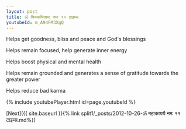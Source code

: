```yaml
---
layout: post
title: ॐ नियमाश्रिताया नमः ११ टाइम्स
youtubeId: m_A94FM3XgQ
---
```

 
 
Helps get goodness, bliss and peace and God's blessings
 
Helps remain focused, help generate inner energy 
 
Helps boost physical and mental health 
 
Helps remain grounded and generates a sense of gratitude towards the greater power 
 
Helps reduce bad karma
 
 
 
 


{% include youtubePlayer.html id=page.youtubeId %}
 
[Next]({{ site.baseurl }}{% link  split1/_posts/2012-10-26-ॐ महाकाययै नमः ११ टाइम्स.md%})
 
